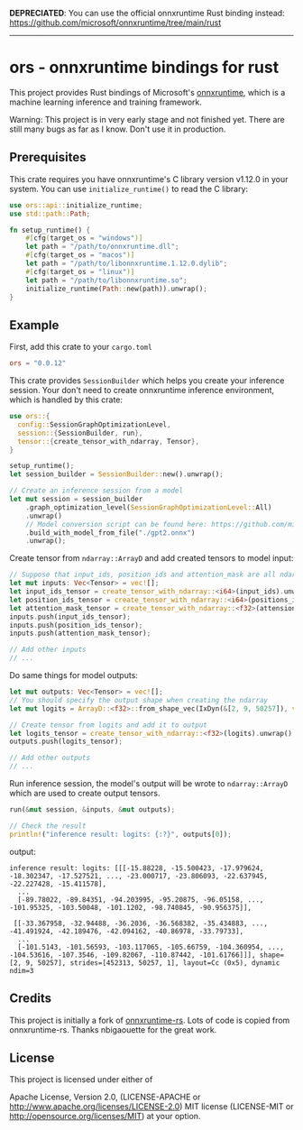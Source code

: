 **DEPRECIATED**: You can use the official onnxruntime Rust binding instead: https://github.com/microsoft/onnxruntime/tree/main/rust

---

# ors - onnxruntime bindings for rust
This project provides Rust bindings of Microsoft's [onnxruntime](https://github.com/microsoft/onnxruntime), which is a machine learning inference and training framework.

Warning: This project is in very early stage and not finished yet. There are still many bugs as far as I know. Don't use it in production.

## Prerequisites
This crate requires you have onnxruntime's C library version v1.12.0 in your system. You can use `initialize_runtime()` to read the C library:

```rust
use ors::api::initialize_runtime;
use std::path::Path;

fn setup_runtime() {
    #[cfg(target_os = "windows")]
    let path = "/path/to/onnxruntime.dll";
    #[cfg(target_os = "macos")]
    let path = "/path/to/libonnxruntime.1.12.0.dylib";
    #[cfg(target_os = "linux")]
    let path = "/path/to/libonnxruntime.so";
    initialize_runtime(Path::new(path)).unwrap();
}
```

## Example

First, add this crate to your `cargo.toml`

```toml
ors = "0.0.12"
```

This crate provides `SessionBuilder` which helps you create your inference session. Your don't need to create onnxruntime inference environment, which is handled by this crate:
```rust
use ors::{
  config::SessionGraphOptimizationLevel,
  session::{SessionBuilder, run},
  tensor::{create_tensor_with_ndarray, Tensor},
}

setup_runtime();
let session_builder = SessionBuilder::new().unwrap();

// Create an inference session from a model 
let mut session = session_builder
    .graph_optimization_level(SessionGraphOptimizationLevel::All)
    .unwrap()
    // Model conversion script can be found here: https://github.com/microsoft/onnxruntime/blob/master/onnxruntime/python/tools/transformers/notebooks/Inference_GPT2_with_OnnxRuntime_on_CPU.ipynb 
    .build_with_model_from_file("./gpt2.onnx")
    .unwrap();
```

Create tensor from `ndarray::ArrayD` and add created tensors to model input:
```rust
// Suppose that input_ids, position_ids and attention_mask are all ndarray::ArrayD
let mut inputs: Vec<Tensor> = vec![];
let input_ids_tensor = create_tensor_with_ndarray::<i64>(input_ids).unwrap();
let position_ids_tensor = create_tensor_with_ndarray::<i64>(positions_ids).unwrap();
let attention_mask_tensor = create_tensor_with_ndarray::<f32>(attension_mask).unwrap();
inputs.push(input_ids_tensor);
inputs.push(position_ids_tensor);
inputs.push(attention_mask_tensor);

// Add other inputs
// ...
```

Do same things for model outputs:
```rust
let mut outputs: Vec<Tensor> = vec![];
// You should specify the output shape when creating the ndarray
let mut logits = ArrayD::<f32>::from_shape_vec(IxDyn(&[2, 9, 50257]), vec![0.0; 2 * 9 * 50257]).unwrap();

// Create tensor from logits and add it to output
let logits_tensor = create_tensor_with_ndarray::<f32>(logits).unwrap();
outputs.push(logits_tensor);

// Add other outputs
// ...
```

Run inference session, the model's output will be wrote to `ndarray::ArrayD` which are used to create output tensors.
```rust
run(&mut session, &inputs, &mut outputs);

// Check the result
println!("inference result: logits: {:?}", outputs[0]);
```

output:
```
inference result: logits: [[[-15.88228, -15.500423, -17.979624, -18.302347, -17.527521, ..., -23.000717, -23.806093, -22.637945, -22.227428, -15.411578],
  ...
  [-89.78022, -89.84351, -94.203995, -95.20875, -96.05158, ..., -101.95325, -103.50048, -101.1202, -98.740845, -90.956375]],

 [[-33.367958, -32.94488, -36.2036, -36.568382, -35.434883, ..., -41.491924, -42.189476, -42.094162, -40.86978, -33.79733],
  ...
  [-101.5143, -101.56593, -103.117065, -105.66759, -104.360954, ..., -104.53616, -107.3546, -109.82067, -110.87442, -101.61766]]], shape=[2, 9, 50257], strides=[452313, 50257, 1], layout=Cc (0x5), dynamic ndim=3
```

## Credits
This project is initially a fork of [onnxruntime-rs](https://github.com/nbigaouette/onnxruntime-rs). Lots of code is copied from onnxruntime-rs. Thanks nbigaouette for the great work.

## License
This project is licensed under either of

Apache License, Version 2.0, (LICENSE-APACHE or http://www.apache.org/licenses/LICENSE-2.0)
MIT license (LICENSE-MIT or http://opensource.org/licenses/MIT)
at your option.
